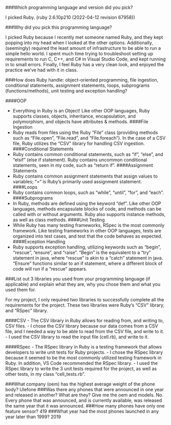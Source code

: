 ###Which programming language and version did you pick?

I picked Ruby. (ruby 2.6.10p210 (2022-04-12 revision 67958))

###Why did you pick this programming language?

I picked Ruby because I recently met someone named Ruby, and they kept popping into my head when I looked at the other options. Additionally, (seemingly) required the least amount of infrastructure to be able to run a simple hello world. I spent much time trying to troubleshoot setting up requirements to run C, C++, and C# in Visual Studio Code, and kept running in to small errors. Finally, I feel Ruby has a very clean look, and enjoyed the practice we’ve had with it in class.

###How does Ruby handle: object-oriented programming, file ingestion, conditional statements, assignment statements, loops, subprograms (functions/methods), unit testing and exception handling?

####OOP 
- Everything in Ruby is an Object! Like other OOP languages, Ruby supports classes, objects, inheritance, encapsulation, and polymorphism, and objects have attributes & methods. 
####File Ingestion 
- Ruby reads from files using the Ruby “File” class (providing methods such as “File.open”, “File.read”, and “File.foreach”). In the case of a CSV file, Ruby utilizes the “CSV” library for handling CSV ingestion. 
####Conditional Statements 
- Ruby contains common conditional statements, such as “if”, “else”, and “elsif” (else if statement). Ruby contains uncommon conditional statements, seen in my code, such as “return if”.
####Assignment Statements 
- Ruby contains common assignment statements that assign values to variables; “=“ is Ruby’s primarily used assignment statement.
####Loops 
- Ruby contains common loops, such as “while”, “until”, “for”, and “each”. 
####Subprograms 
- In Ruby, methods are defined using the keyword “def”. Like other OOP languages, methods encapsulate blocks of code, and methods can be called with or without arguments. Ruby also supports instance methods, as well as class methods.
####Unit Testing 
- While Ruby has many testing frameworks, RSpec is the most commonly framework. Like testing frameworks in other OOP languages, tests are organized into test cases, and test that the code behaves as expected. 
####Exception Handling 
- Ruby supports exception handling, utilizing keywords such as “begin”, “rescue”, “ensure”, and “raise”. “Begin” is the equivalent to a “try” statement in java, where “rescue” is akin to a “catch” statement in java. “Ensure” functions similar to an if statement, where a different block of code will run if a “rescue” appears.

###List out 3 libraries you used from your programming language (if applicable) and explain what they are, why you chose them and what you used them for.

For my project, I only required two libraries to successfully complete all the requirements for the project. These two libraries were Ruby’s “CSV” library, and “RSpec” library.

####CSV
	- The CSV library in Ruby allows for reading from, and writing to, CSV files.
	- I chose the CSV library because our data comes from a CSV file, and I needed a way to be able to read from the CSV file, and write to it.
	- I used the CSV library to read the input file (cell.rb), and write to it.
	
####RSpec
	- The RSpec library in Ruby is a testing framework that allows developers to write unit tests for Ruby projects.
	- I chose the RSpec library because it seemed to be the most commonly utilized testing framework in Ruby. In addition, VS Code recommended the RSpec library.
	- I used the RSpec library to write the 3 unit tests required for the project, as well as other tests, in my class “cell_tests.rb”.

###What company (oem) has the highest average weight of the phone body? 
Ulefone 
###Was there any phones that were announced in one year and released in another? What are they? Give me the oem and models. 
No. Every phone that was announced, and is currently available, was released the same year that it was announced.
###How many phones have only one feature sensor? 
419 
###What year had the most phones launched in any year later than 1999? 
2019